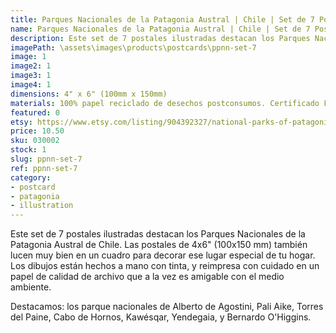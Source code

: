 ```yaml
---
title: Parques Nacionales de la Patagonia Austral | Chile | Set de 7 Postales Ilustrados
name: Parques Nacionales de la Patagonia Austral | Chile | Set de 7 Postales Ilustrados
description: Este set de 7 postales ilustradas destacan los Parques Nacionales de la Patagonia Austral de Chile. Hecho a mano con tinta, y reimpresa con cuidado en un papel de calidad de archivo que a la vez es amigable con el medio ambiente.
imagePath: \assets\images\products\postcards\ppnn-set-7
image: 1
image2: 1
image3: 1
image4: 1
dimensions: 4" x 6" (100mm x 150mm)
materials: 100% papel reciclado de desechos postconsumos. Certificado FSC.
featured: 0
etsy: https://www.etsy.com/listing/904392327/national-parks-of-patagonia-austral
price: 10.50
sku: 030002
stock: 1
slug: ppnn-set-7
ref: ppnn-set-7
category:
- postcard
- patagonia
- illustration
---
```

Este set de 7 postales ilustradas destacan los Parques Nacionales de la Patagonia Austral de Chile. Las postales de 4x6" (100x150 mm) también lucen muy bien en un cuadro para decorar ese lugar especial de tu hogar. Los dibujos están hechos a mano con tinta, y reimpresa con cuidado en un papel de calidad de archivo que a la vez es amigable con el medio ambiente.

Destacamos: los parque nacionales de Alberto de Agostini, Pali Aike, Torres del Paine, Cabo de Hornos, Kawésqar, Yendegaia, y Bernardo O'Higgins.
